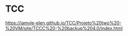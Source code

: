 # TCC
 
https://jamyle-elen.github.io/TCC/Projeto%20two%20-%20VM/site/TCCC%20-%20backup%204.0/index.html
